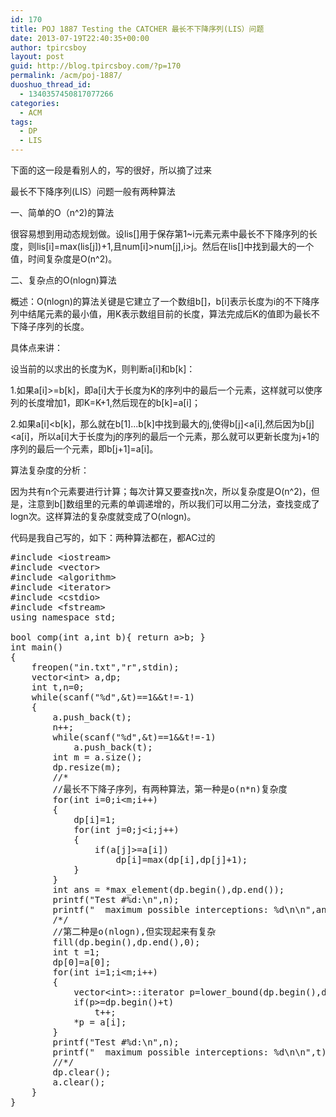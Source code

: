 ```yaml
---
id: 170
title: POJ 1887 Testing the CATCHER 最长不下降序列(LIS）问题
date: 2013-07-19T22:40:35+00:00
author: tpircsboy
layout: post
guid: http://blog.tpircsboy.com/?p=170
permalink: /acm/poj-1887/
duoshuo_thread_id:
  - 1340357450817077266
categories:
  - ACM
tags:
  - DP
  - LIS
---
```

下面的这一段是看别人的，写的很好，所以摘了过来

最长不下降序列(LIS）问题一般有两种算法

一、简单的O（n^2)的算法
  
很容易想到用动态规划做。设lis[]用于保存第1~i元素元素中最长不下降序列的长度，则lis[i]=max(lis[j])+1,且num[i]>num[j],i>j。然后在lis[]中找到最大的一个值，时间复杂度是O(n^2)。

二、复杂点的O(nlogn)算法
  
概述：O(nlogn)的算法关键是它建立了一个数组b[]，b[i]表示长度为i的不下降序列中结尾元素的最小值，用K表示数组目前的长度，算法完成后K的值即为最长不下降子序列的长度。
  
具体点来讲：
  
设当前的以求出的长度为K，则判断a[i]和b[k]：
  
1.如果a[i]>=b[k]，即a[i]大于长度为K的序列中的最后一个元素，这样就可以使序列的长度增加1，即K=K+1,然后现在的b[k]=a[i]；
  
2.如果a[i]<b[k]，那么就在b[1]...b[k]中找到最大的j,使得b[j]<a[i],然后因为b[j]<a[i]，所以a[i]大于长度为j的序列的最后一个元素，那么就可以更新长度为j+1的序列的最后一个元素，即b[j+1]=a[i]。
  
算法复杂度的分析：
  
因为共有n个元素要进行计算；每次计算又要查找n次，所以复杂度是O(n^2)，但是，注意到b[]数组里的元素的单调递增的，所以我们可以用二分法，查找变成了logn次。这样算法的复杂度就变成了O(nlogn)。

代码是我自己写的，如下：两种算法都在，都AC过的

<pre class="lang:c++ decode:true ">#include &lt;iostream&gt;
#include &lt;vector&gt;
#include &lt;algorithm&gt;
#include &lt;iterator&gt;
#include &lt;cstdio&gt;
#include &lt;fstream&gt;
using namespace std;

bool comp(int a,int b){ return a&gt;b; }
int main()
{
    freopen("in.txt","r",stdin);
    vector&lt;int&gt; a,dp;
    int t,n=0;
    while(scanf("%d",&t)==1&&t!=-1)
    {
        a.push_back(t);
        n++;
        while(scanf("%d",&t)==1&&t!=-1)
            a.push_back(t);
        int m = a.size();
        dp.resize(m);
        //*
        //最长不下降子序列，有两种算法，第一种是o(n*n)复杂度
        for(int i=0;i&lt;m;i++)
        {
            dp[i]=1;
            for(int j=0;j&lt;i;j++)
            {
                if(a[j]&gt;=a[i])
                    dp[i]=max(dp[i],dp[j]+1);
            }
        }
        int ans = *max_element(dp.begin(),dp.end());
        printf("Test #%d:\n",n);
        printf("  maximum possible interceptions: %d\n\n",ans);
        /*/
        //第二种是o(nlogn),但实现起来有复杂
        fill(dp.begin(),dp.end(),0);
        int t =1;
        dp[0]=a[0];
        for(int i=1;i&lt;m;i++)
        {
            vector&lt;int&gt;::iterator p=lower_bound(dp.begin(),dp.begin()+t,a[i],comp);
            if(p&gt;=dp.begin()+t)
                t++;
            *p = a[i];
        }
        printf("Test #%d:\n",n);
        printf("  maximum possible interceptions: %d\n\n",t);
        //*/
        dp.clear();
        a.clear();
    }
}
</pre>

&nbsp;